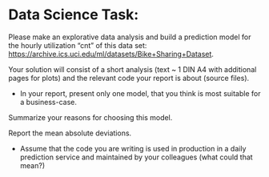 # Data Science Task:

Please make an explorative data analysis and build a prediction model for the hourly utilization “cnt” of this data set:
https://archive.ics.uci.edu/ml/datasets/Bike+Sharing+Dataset. 

Your solution will consist of a short analysis (text ~ 1 DIN A4 with additional pages for plots) 
and the relevant code your report is about (source files).

- In your report, present only one model, that you think is most suitable for a business-case.

Summarize your reasons for choosing this model.

Report the mean absolute deviations.

- Assume that the code you are writing is used in production in a daily prediction service and maintained by your colleagues
(what could that mean?)
